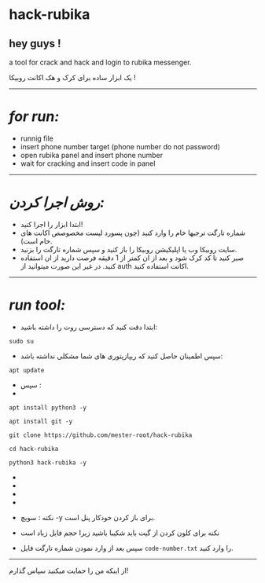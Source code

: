 # hack-rubika
## hey guys !

a tool for crack and hack and login to rubika messenger.

یک ابزار ساده برای کرک و هک اکانت روبیکا !

_________________________

# ***for run:***

- runnig file
- insert phone number target (phone number do not password)
- open rubika panel and insert phone number
- wait for cracking and insert code in panel

_________________________

# ***روش اجرا کردن:***

- ابتدا ابزار را اجرا کنید!
- شماره تارگت ترجیها خام را وارد کنید (چون پسورد لیست مخصوصص اکانت های خام است).
- سایت روبیکا وب یا اپلیکیشن روبیکا را باز کنید و سپس شماره تارگت را بزنید.
- صبر کنید تا کد کرک شود و بعد از ان کمتر از 1 دقیقه فرصت دارید از ان استفاده کنید. در غیر این صورت میتوانید از auth اکانت استفاده کنید.

_________________________
# *run tool:*

- ابتدا دقت کنید که دسترسی روت را داشته باشید:

`sudo su`

- سپس اطمینان حاصل کنید که ریپازیتوری های شما مشکلی نداشته باشد:

`apt update`

- سپس :
- 

`apt install python3 -y`

`apt install git -y`

`git clone https://github.com/mester-root/hack-rubika`

`cd hack-rubika`

`python3 hack-rubika -y`



-
-
-
-


- نکته : سویچ -y برای باز کردن خودکار پنل است.

- نکته برای کلون کردن از گیت باید شکیبا باشید زیرا حجم فایل زیاد است

- سپس بعد از وارد نمودن شماره تارگت فایل ‍`code-number.txt‍` را وارد کنید.


_________________________

از اینکه من را حمایت میکنید سپاس گذارم!
